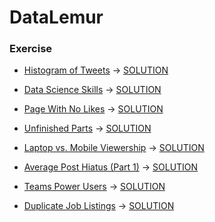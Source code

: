 # DataLemur

### Exercise

-  [Histogram of Tweets](https://datalemur.com/questions/sql-histogram-tweets) -> [SOLUTION](./src/01_histogram_of_tweets.sql)

-  [Data Science Skills](https://datalemur.com/questions/matching-skills) -> [SOLUTION](src/02_data_science_skill.sql)

-  [Page With No Likes](https://datalemur.com/questions/sql-page-with-no-likes) -> [SOLUTION](src/03_pages_with_no_likes.sql)

-  [Unfinished Parts](https://datalemur.com/questions/tesla-unfinished-parts) -> [SOLUTION](src/04_unfinished_parts.sql)

-  [Laptop vs. Mobile Viewership](https://datalemur.com/questions/laptop-mobile-viewership) -> [SOLUTION](src/05_laptops_vs_mobile_viewership.sql)

-  [Average Post Hiatus (Part 1)](https://datalemur.com/questions/sql-average-post-hiatus-1) -> [SOLUTION](src/06_average_post_hiatus.sql)

-  [Teams Power Users](https://datalemur.com/questions/teams-power-users) -> [SOLUTION](src/07_teams_power_users.sql)

-  [Duplicate Job Listings](https://datalemur.com/questions/duplicate-job-listings) -> [SOLUTION](src/08_duplicate_job_listings.sql)
